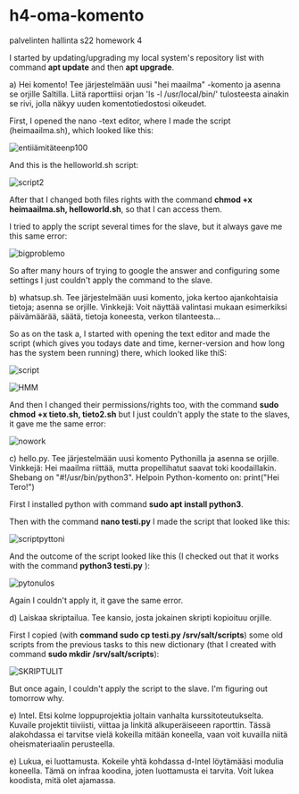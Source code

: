 # h4-oma-komento
palvelinten hallinta s22 homework 4

I started by updating/upgrading my local system's repository list with command **apt update** and then **apt upgrade**. 

a) Hei komento! Tee järjestelmään uusi "hei maailma" -komento ja asenna se orjille Saltilla. Liitä raporttiisi orjan 'ls -l /usr/local/bin/' tulosteesta ainakin se rivi, jolla näkyy uuden komentotiedostosi oikeudet.

First, I opened the nano -text editor, where I made the script (heimaailma.sh), which looked like this:

![entiiämitäteenp100](https://user-images.githubusercontent.com/118457367/203609904-d80c04e4-232f-4877-a9e1-d22d55b405a5.jpg)
 
And this is the helloworld.sh script: 

![script2](https://user-images.githubusercontent.com/118457367/203610009-2106122f-b162-4d50-8c27-65c29d25b7ef.jpg)

After that I changed both files rights with the command **chmod +x heimaailma.sh, helloworld.sh**, so that I can access them.

I tried to apply the script several times for the slave, but it always gave me this same error:

![bigproblemo](https://user-images.githubusercontent.com/118457367/203610131-b9b2bd54-9891-4fb7-ac0c-57e9fce1b1ca.jpg)

So after many hours of trying to google the answer and configuring some settings I just couldn't apply the command to the slave. 

b) whatsup.sh. Tee järjestelmään uusi komento, joka kertoo ajankohtaisia tietoja; asenna se orjille. Vinkkejä: Voit näyttää valintasi mukaan esimerkiksi päivämäärää, säätä, tietoja koneesta, verkon tilanteesta...

So as on the task a, I started with opening the text editor and made the script (which gives you todays date and time, kerner-version and how long has the system been running) there, which looked like thiS:

![script](https://user-images.githubusercontent.com/118457367/203610911-c619cd77-b240-46ee-9958-9c6b905a2a67.jpg)

![HMM](https://user-images.githubusercontent.com/118457367/203611135-686d92e1-5bdf-457b-8018-0782241d766e.jpg)
 
 And then I changed their permissions/rights too, with the command **sudo chmod +x tieto.sh, tieto2.sh** but I just couldn't apply the state to the slaves, it gave me the same error:
 
 ![nowork](https://user-images.githubusercontent.com/118457367/203611555-c60e36d1-9b6a-4f99-a514-9232d33dfc6f.jpg)
 
 c) hello.py. Tee järjestelmään uusi komento Pythonilla ja asenna se orjille. Vinkkejä: Hei maailma riittää, mutta propellihatut saavat toki koodaillakin. Shebang on "#!/usr/bin/python3". Helpoin Python-komento on: print("Hei Tero!")
 
 First I installed python with command **sudo apt install python3**. 
 
 Then with the command **nano testi.py** I made the script that looked like this: 
 
 ![scriptpyttoni](https://user-images.githubusercontent.com/118457367/203624902-b1ff177a-a2b4-4e94-b6d1-7dd48ef849ec.jpg)

 And the outcome of the script looked like this (I checked out that it works with the command **python3 testi.py** ):
 
 ![pytonulos](https://user-images.githubusercontent.com/118457367/203624962-455fe09a-0b7f-4cf5-9f17-8cd365d274e4.jpg)

Again I couldn't apply it, it gave the same error.

d) Laiskaa skriptailua. Tee kansio, josta jokainen skripti kopioituu orjille.

First I copied (with **command sudo cp testi.py /srv/salt/scripts**) some old scripts from the previous tasks to this new dictionary (that I created with command **sudo mkdir /srv/salt/scripts**):

![SKRIPTULIT](https://user-images.githubusercontent.com/118457367/203628351-2b47c2e5-0bf5-437a-bde0-f756c07782aa.jpg)

But once again, I couldn't apply the script to the slave. I'm figuring out tomorrow why. 

e) Intel. Etsi kolme loppuprojektia joltain vanhalta kurssitoteutukselta. Kuvaile projektit tiiviisti, viittaa ja linkitä alkuperäiseeen raporttin. Tässä alakohdassa ei tarvitse vielä kokeilla mitään koneella, vaan voit kuvailla niitä oheismateriaalin perusteella.

e) Lukua, ei luottamusta. Kokeile yhtä kohdassa d-Intel löytämääsi modulia koneella. Tämä on infraa koodina, joten luottamusta ei tarvita. Voit lukea koodista, mitä olet ajamassa.
 
